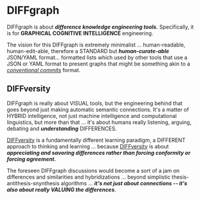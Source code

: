 # DIFFgraph

DIFFgraph is about ***difference knowledge engineering tools.***  Specifically, it is for **GRAPHICAL COGNITIVE INTELLIGENCE** engineering.

The vision for this DIFFgraph is extremely minimalist ... human-readable, human-edit-able, therefore a STANDARD but ***human-curate-able*** JSON/YAML format... formatted lists which used by other tools that use a JSON or YAML format to present graphs that might be something akin to a [*conventional commits*](https://www.conventionalcommits.org/en/v1.0.0/) format.


## DIFFversity

DIFFgraph is really about VISUAL tools, but the engineering behind that goes beyond just making automatic semantic connections.  It's a matter of HYBRID intelligence, not just machine intelligence and computational linguistics, but more than that ... it's about humans really listening, arguing, debating and ***understanding*** DIFFERENCES. 

[DIFFversity](https://diffwtf.github.io/) is a fundamentally different learning paradigm, a DIFFERENT approach to thinking and learning ... because [DIFFversity](https://diffwtf.github.io/) is about ***appreciating and savoring differences rather than forcing conformity or forcing agreement.***

The foreseen DIFFgraph discussions would become a sort of a jam on differences and similarities and hybridizations ... beyond simplistic thesis-antithesis-snynthesis algorithms ... ***it's not just about connections -- it's also about really VALUING the differences.***

